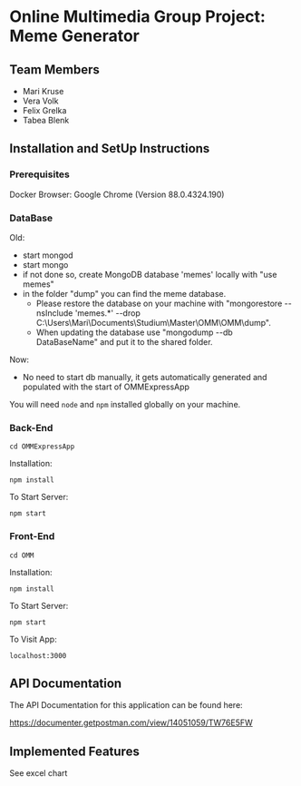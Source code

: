 # Online Multimedia Group Project: Meme Generator

## Team Members

- Mari Kruse
- Vera Volk
- Felix Grelka
- Tabea Blenk


## Installation and SetUp Instructions

### Prerequisites
Docker
Browser: Google Chrome (Version 88.0.4324.190)


### DataBase
Old:
- start mongod
- start mongo
- if not done so, create MongoDB database 'memes' locally with "use memes"
- in the folder "dump" you can find the meme database. 
    - Please restore the database on your machine with "mongorestore --nsInclude 'memes.*' --drop C:\Users\Mari\Documents\Studium\Master\OMM\OMM\dump". 
    - When updating the database use "mongodump --db DataBaseName" and put it to the shared folder.



Now:
- No need to start db manually, it gets automatically generated and populated with the start of OMMExpressApp

You will need `node` and `npm` installed globally on your machine. 

### Back-End

`cd OMMExpressApp`

Installation:

`npm install`

To Start Server:

`npm start`

### Front-End

`cd OMM`

Installation:

`npm install`

To Start Server:

`npm start`

To Visit App:

`localhost:3000`

## API Documentation

The API Documentation for this application can be found here:

https://documenter.getpostman.com/view/14051059/TW76E5FW

## Implemented Features

See excel chart

